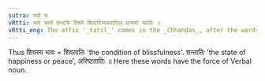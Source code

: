 ```yaml
---
sutra: भावे च
vRtti: भावे चार्थे छन्दसि विषये शिवादिभ्यस्तातिल् प्रत्ययो भवति ॥
vRtti_eng: The affix '_tatil_' comes in the _Chhandas_, after the words '_siva_', '_sam_' and '_arishta_', being in the 6th case in construction, the sense being that of condition.
---
```

Thus शिवस्य भावः = शिवतातिः 'the condition of blissfulness'. शन्तातिः 'the state of happiness or peace', अरिष्टतातिः ॥ Here these words have the force of Verbal noun.
